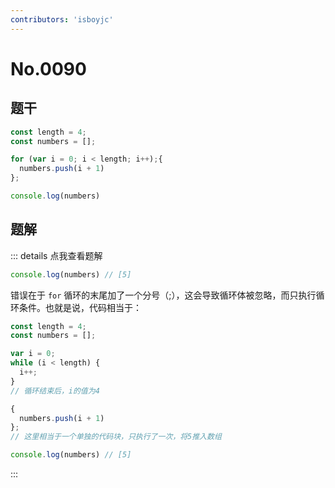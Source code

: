 ```yaml
---
contributors: 'isboyjc'
---
```


# No.0090


## 题干

```js
const length = 4; 
const numbers = [];

for (var i = 0; i < length; i++);{ 
  numbers.push(i + 1)
};

console.log(numbers)
```




## 题解

::: details 点我查看题解

```js
console.log(numbers) // [5]
```

错误在于 `for` 循环的末尾加了一个分号（;），这会导致循环体被忽略，而只执行循环条件。也就是说，代码相当于：

```js
const length = 4; 
const numbers = [];

var i = 0;
while (i < length) {
  i++;
}
// 循环结束后，i的值为4

{ 
  numbers.push(i + 1)
};
// 这里相当于一个单独的代码块，只执行了一次，将5推入数组

console.log(numbers) // [5]
```

:::


